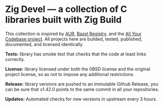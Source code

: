 # Zig Devel — a collection of C libraries built with Zig Build

This collection is inspired by
[AUR](https://aur.archlinux.org/),
[Bazel Registry](https://registry.bazel.build/), and the
[All Your Codebase project](https://github.com/allyourcodebase).
All projects here are builded, tested, published, documented, and licensed identically.

**Tests:** library has smoke test that checks that the code at least links correctly.

**License:** library licensed under both the 0BSD license and the original project
license, so as not to impose any additional restrictions.

**Release:** library versions are pushed to an immutable Github Release,
you can be sure that v1.42.0 points to the same commit in all your repositories.

**Updates:** Automated checks for new versions in upstream every 3 hours.
